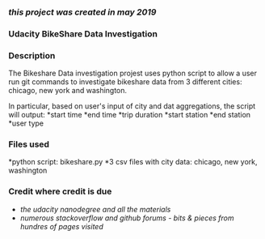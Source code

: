 ### _this project was created in **may 2019**_



### **Udacity BikeShare Data Investigation**


### Description
The Bikeshare Data investigation projest uses python script to allow a user run git commands to investigate bikeshare data from 3 different cities: chicago, new york and washington. 

In particular, based on user's input of city and dat aggregations, the script will output:
*start time
*end time
*trip duration
*start station
*end station
*user type

### Files used
*python script: bikeshare.py
*3 csv files with city data: chicago, new york, washington


### Credit where credit is due
* _the udacity nanodegree and all the materials_
* _numerous stackoverflow and github forums - bits & pieces from hundres of pages visited_ 

